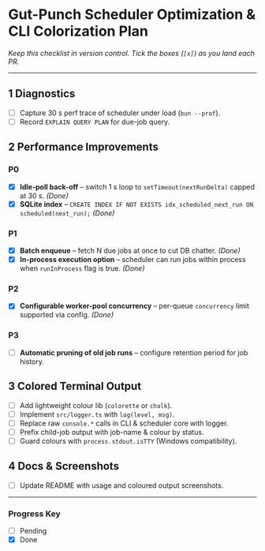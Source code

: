# Gut-Punch Scheduler Optimization & CLI Colorization Plan

_Keep this checklist in version control. Tick the boxes (`[x]`) as you land each PR._

---

## 1  Diagnostics

- [ ] Capture 30 s perf trace of scheduler under load (`bun --prof`).
- [ ] Record `EXPLAIN QUERY PLAN` for due-job query.

## 2  Performance Improvements

### P0

- [x] **Idle-poll back-off** – switch 1 s loop to `setTimeout(nextRunDelta)` capped at 30 s. *(Done)*
- [x] **SQLite index** – `CREATE INDEX IF NOT EXISTS idx_scheduled_next_run ON scheduled(next_run);` *(Done)*

### P1

- [x] **Batch enqueue** – fetch N due jobs at once to cut DB chatter. *(Done)*
- [x] **In-process execution option** – scheduler can run jobs within process when `runInProcess` flag is true. *(Done)*

### P2

- [x] **Configurable worker-pool concurrency** – per-queue `concurrency` limit supported via config. *(Done)*

### P3

- [ ] **Automatic pruning of old job runs** – configure retention period for job history.

## 3  Colored Terminal Output

- [ ] Add lightweight colour lib (`colorette` or `chalk`).
- [ ] Implement `src/logger.ts` with `log(level, msg)`.
- [ ] Replace raw `console.*` calls in CLI & scheduler core with logger.
- [ ] Prefix child-job output with job-name & colour by status.
- [ ] Guard colours with `process.stdout.isTTY` (Windows compatibility).

## 4  Docs & Screenshots

- [ ] Update README with usage and coloured output screenshots.

---

### Progress Key

- [ ] Pending  
- [x] Done
